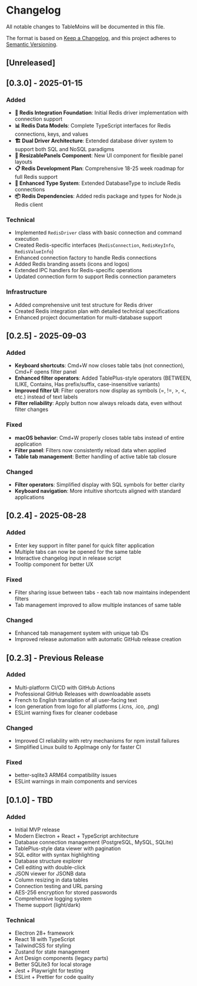 # Changelog

All notable changes to TableMoins will be documented in this file.

The format is based on [Keep a Changelog](https://keepachangelog.com/en/1.0.0/),
and this project adheres to [Semantic Versioning](https://semver.org/spec/v2.0.0.html).

## [Unreleased]

## [0.3.0] - 2025-01-15

### Added
- **🚀 Redis Integration Foundation**: Initial Redis driver implementation with connection support
- **📊 Redis Data Models**: Complete TypeScript interfaces for Redis connections, keys, and values
- **🏗️ Dual Driver Architecture**: Extended database driver system to support both SQL and NoSQL paradigms
- **🎨 ResizablePanels Component**: New UI component for flexible panel layouts
- **📋 Redis Development Plan**: Comprehensive 18-25 week roadmap for full Redis support
- **🔧 Enhanced Type System**: Extended DatabaseType to include Redis connections
- **📦 Redis Dependencies**: Added redis package and types for Node.js Redis client

### Technical
- Implemented `RedisDriver` class with basic connection and command execution
- Created Redis-specific interfaces (`RedisConnection`, `RedisKeyInfo`, `RedisValueInfo`)
- Enhanced connection factory to handle Redis connections
- Added Redis branding assets (icons and logos)
- Extended IPC handlers for Redis-specific operations
- Updated connection form to support Redis connection parameters

### Infrastructure
- Added comprehensive unit test structure for Redis driver
- Created Redis integration plan with detailed technical specifications
- Enhanced project documentation for multi-database support

## [0.2.5] - 2025-09-03

### Added
- **Keyboard shortcuts**: Cmd+W now closes table tabs (not connection), Cmd+F opens filter panel
- **Enhanced filter operators**: Added TablePlus-style operators (BETWEEN, ILIKE, Contains, Has prefix/suffix, case-insensitive variants)
- **Improved filter UI**: Filter operators now display as symbols (=, !=, >, <, etc.) instead of text labels
- **Filter reliability**: Apply button now always reloads data, even without filter changes

### Fixed
- **macOS behavior**: Cmd+W properly closes table tabs instead of entire application
- **Filter panel**: Filters now consistently reload data when applied
- **Table tab management**: Better handling of active table tab closure

### Changed
- **Filter operators**: Simplified display with SQL symbols for better clarity
- **Keyboard navigation**: More intuitive shortcuts aligned with standard applications

## [0.2.4] - 2025-08-28

### Added
- Enter key support in filter panel for quick filter application
- Multiple tabs can now be opened for the same table
- Interactive changelog input in release script
- Tooltip component for better UX

### Fixed
- Filter sharing issue between tabs - each tab now maintains independent filters
- Tab management improved to allow multiple instances of same table

### Changed
- Enhanced tab management system with unique tab IDs
- Improved release automation with automatic GitHub release creation

## [0.2.3] - Previous Release

### Added
- Multi-platform CI/CD with GitHub Actions
- Professional GitHub Releases with downloadable assets
- French to English translation of all user-facing text
- Icon generation from logo for all platforms (.icns, .ico, .png)
- ESLint warning fixes for cleaner codebase

### Changed
- Improved CI reliability with retry mechanisms for npm install failures
- Simplified Linux build to AppImage only for faster CI

### Fixed
- better-sqlite3 ARM64 compatibility issues
- ESLint warnings in main components and services

## [0.1.0] - TBD

### Added
- Initial MVP release
- Modern Electron + React + TypeScript architecture
- Database connection management (PostgreSQL, MySQL, SQLite)
- TablePlus-style data viewer with pagination
- SQL editor with syntax highlighting
- Database structure explorer
- Cell editing with double-click
- JSON viewer for JSONB data
- Column resizing in data tables
- Connection testing and URL parsing
- AES-256 encryption for stored passwords
- Comprehensive logging system
- Theme support (light/dark)

### Technical
- Electron 28+ framework
- React 18 with TypeScript
- TailwindCSS for styling
- Zustand for state management
- Ant Design components (legacy parts)
- Better SQLite3 for local storage
- Jest + Playwright for testing
- ESLint + Prettier for code quality